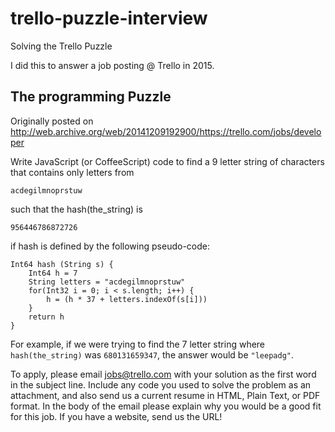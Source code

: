 # trello-puzzle-interview
Solving the Trello Puzzle

I did this to answer a job posting @ Trello in 2015.

## The programming Puzzle
Originally posted on http://web.archive.org/web/20141209192900/https://trello.com/jobs/developer

Write JavaScript (or CoffeeScript) code to find a 9 letter string of characters that contains only letters from

```acdegilmnoprstuw```

such that the hash(the_string) is

```956446786872726```

if hash is defined by the following pseudo-code:

```
Int64 hash (String s) {
    Int64 h = 7
    String letters = "acdegilmnoprstuw"
    for(Int32 i = 0; i < s.length; i++) {
        h = (h * 37 + letters.indexOf(s[i]))
    }
    return h
}
```

For example, if we were trying to find the 7 letter string where ```hash(the_string)``` was ```680131659347```, the answer would be ```"leepadg"```.

To apply, please email jobs@trello.com with your solution as the first word in the subject line. Include any code you used to solve the problem as an attachment, and also send us a current resume in HTML, Plain Text, or PDF format. In the body of the email please explain why you would be a good fit for this job. If you have a website, send us the URL!

